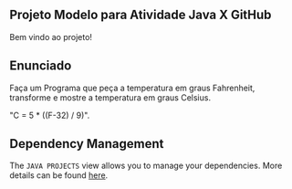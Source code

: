 ## Projeto Modelo para Atividade Java X GitHub

Bem vindo ao projeto!

## Enunciado

Faça um Programa que peça a temperatura em graus Fahrenheit, transforme e mostre a temperatura em graus Celsius.

"C = 5 * ((F-32) / 9)".

## Dependency Management

The `JAVA PROJECTS` view allows you to manage your dependencies. More details can be found [here](https://github.com/microsoft/vscode-java-dependency#manage-dependencies).
